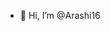 - 👋 Hi, I’m @Arashi16
<!---
Arashi16/Arashi16 is a ✨ special ✨ repository because its `README.md` (this file) appears on your GitHub profile.
You can click the Preview link to take a look at your changes.
--->

